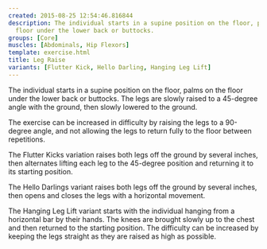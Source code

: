 ```yaml
---
created: 2015-08-25 12:54:46.816844
description: The individual starts in a supine position on the floor, palms on the
  floor under the lower back or buttocks.
groups: [Core]
muscles: [Abdominals, Hip Flexors]
template: exercise.html
title: Leg Raise
variants: [Flutter Kick, Hello Darling, Hanging Leg Lift]
---
```

The individual starts in a supine position on the floor, palms on the floor under the lower back or buttocks. The legs are slowly raised to a 45-degree angle with the ground, then slowly lowered to the ground.

The exercise can be increased in difficulty by raising the legs to a 90-degree angle, and not allowing the legs to return fully to the floor between repetitions.

The Flutter Kicks variation raises both legs off the ground by several inches, then alternates lifting each leg to the 45-degree position and returning it to its starting position.

The Hello Darlings variant raises both legs off the ground by several inches, then opens and closes the legs with a horizontal movement.

The Hanging Leg Lift variant starts with the individual hanging from a horizontal bar by their hands. The knees are brought slowly up to the chest and then returned to the starting position. The difficulty can be increased by keeping the legs straight as they are raised as high as possible.